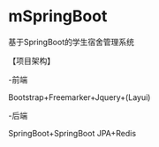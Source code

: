 # mSpringBoot

基于SpringBoot的学生宿舍管理系统

【项目架构】

-前端

Bootstrap+Freemarker+Jquery+(Layui)

-后端

SpringBoot+SpringBoot JPA+Redis



